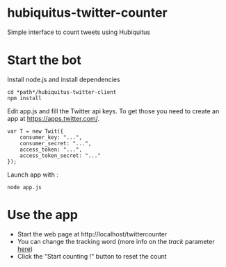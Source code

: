 hubiquitus-twitter-counter
==========================

Simple interface to count tweets using Hubiquitus


# Start the bot

Install node.js and install dependencies

    cd *path*/hubiquitus-twitter-client
    npm install

Edit app.js and fill the Twitter api keys. To get those you need to create an app at https://apps.twitter.com/.

    var T = new Twit({
        consumer_key: "...",
        consumer_secret: "...",
        access_token: "...",
        access_token_secret: "..."
    });

Launch app with :

    node app.js
    
# Use the app

- Start the web page at http://localhost/twittercounter
- You can change the tracking word (more info on the *track* parameter [here](https://dev.twitter.com/docs/streaming-apis/parameters#track))
- Click the "Start counting !" button to reset the count
